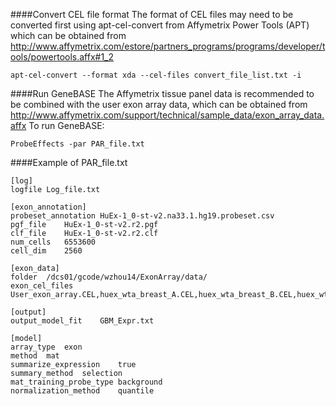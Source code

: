 ####Convert CEL file format
The format of CEL files may need to be converted first using apt-cel-convert from Affymetrix Power Tools (APT) which can be obtained from http://www.affymetrix.com/estore/partners_programs/programs/developer/tools/powertools.affx#1_2
```
apt-cel-convert --format xda --cel-files convert_file_list.txt -i
```
####Run GeneBASE
The Affymetrix tissue panel data is recommended to be combined with the user exon array data, which can be obtained from http://www.affymetrix.com/support/technical/sample_data/exon_array_data.affx
To run GeneBASE:
```
ProbeEffects -par PAR_file.txt
```
####Example of PAR_file.txt
```
[log]
logfile	Log_file.txt

[exon_annotation]
probeset_annotation	HuEx-1_0-st-v2.na33.1.hg19.probeset.csv
pgf_file	HuEx-1_0-st-v2.r2.pgf
clf_file	HuEx-1_0-st-v2.r2.clf
num_cells	6553600
cell_dim	2560

[exon_data]
folder	/dcs01/gcode/wzhou14/ExonArray/data/
exon_cel_files	User_exon_array.CEL,huex_wta_breast_A.CEL,huex_wta_breast_B.CEL,huex_wta_breast_C.CEL,huex_wta_cerebellum_A.CEL,huex_wta_cerebellum_B.CEL,huex_wta_cerebellum_C.CEL,huex_wta_heart_A.CEL,huex_wta_heart_B.CEL,huex_wta_heart_C.CEL,huex_wta_kidney_A.CEL,huex_wta_kidney_B.CEL,huex_wta_kidney_C.CEL,huex_wta_liver_A.CEL,huex_wta_liver_B.CEL,huex_wta_liver_C.CEL,huex_wta_muscle_A.CEL,huex_wta_muscle_B.CEL,huex_wta_muscle_C.CEL,huex_wta_pancreas_A.CEL,huex_wta_pancreas_B.CEL,huex_wta_pancreas_C.CEL,huex_wta_prostate_A.CEL,huex_wta_prostate_B.CEL,huex_wta_prostate_C.CEL,huex_wta_spleen_A.CEL,huex_wta_spleen_B.CEL,huex_wta_spleen_C.CEL,huex_wta_testes_A.CEL,huex_wta_testes_B.CEL,huex_wta_testes_C.CEL,huex_wta_thyroid_A.CEL,huex_wta_thyroid_B.CEL,huex_wta_thyroid_C.CEL

[output]
output_model_fit	GBM_Expr.txt

[model]
array_type	exon
method	mat
summarize_expression	true
summary_method	selection
mat_training_probe_type	background
normalization_method	quantile
```
